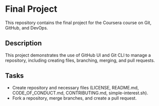 # Final Project
This repository contains the final project for the Coursera course on Git, GitHub, and DevOps.

## Description
This project demonstrates the use of GitHub UI and Git CLI to manage a repository, including creating files, branching, merging, and pull requests.

## Tasks
- Create repository and necessary files (LICENSE, README.md, CODE_OF_CONDUCT.md, CONTRIBUTING.md, simple-interest.sh).
- Fork a repository, merge branches, and create a pull request.
